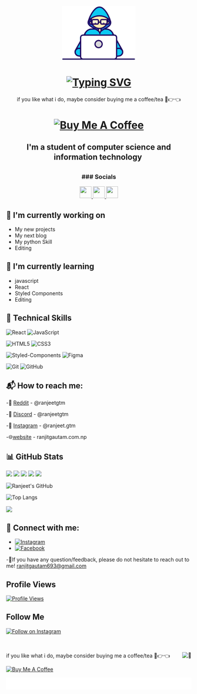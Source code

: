 
<p align="center">
  <img src="https://github.com/ranjeetgtm/ranjeetgtm/blob/main/Developer.gif" width="200px">
</p>

<h1 align="center"> <a href="https://prepverse.github.io"><img align="center" src="https://readme-typing-svg.herokuapp.com?font=Tourney&weight=900&size=30&pause=1000&color=F74609FF&center=true&vCenter=true&repeat=false&width=500&lines=Hello++%3C%F0%9D%9A%8C%F0%9D%9A%98%F0%9D%9A%8D%F0%9D%9A%8E%F0%9D%9A%9B%F0%9D%9A%9C%2F%3E!%2C+I'm+Ranjeet" alt="Typing SVG" /></a></h1>



<p align="center">if you like what i do, maybe consider buying me a coffee/tea 🥺👉👈

<h1 align="center"><a href="https://www.buymeacoffee.com/ranjeetgtm" target="_blank"><img src="https://cdn.buymeacoffee.com/buttons/v2/default-red.png" alt="Buy Me A Coffee" width="150" ></a></h1>
</p>



<h2 align="center">
I'm a student of computer science and information technology 

</h2> 





<h3 align="center">### Socials




<p align="center"> <a href="https://www.github.com/ranjeetgtm" target="_blank" rel="noreferrer"> <picture> <source media="(prefers-color-scheme: dark)" srcset="https://raw.githubusercontent.com/danielcranney/readme-generator/main/public/icons/socials/github-dark.svg" /> <source media="(prefers-color-scheme: light)" srcset="https://raw.githubusercontent.com/danielcranney/readme-generator/main/public/icons/socials/github.svg" /> <img src="https://raw.githubusercontent.com/danielcranney/readme-generator/main/public/icons/socials/github.svg" width="32" height="32" /> </picture> </a> <a href="http://www.instagram.com/ranjeet.gtm" target="_blank" rel="noreferrer"> <picture> <source media="(prefers-color-scheme: dark)" srcset="https://raw.githubusercontent.com/danielcranney/readme-generator/main/public/icons/socials/instagram-dark.svg" /> <source media="(prefers-color-scheme: light)" srcset="https://raw.githubusercontent.com/danielcranney/readme-generator/main/public/icons/socials/instagram.svg" /> <img src="https://raw.githubusercontent.com/danielcranney/readme-generator/main/public/icons/socials/instagram.svg" width="32" height="32" /> </picture> </a> <a href="https://www.linkedin.com/in/ranjeetgtm" target="_blank" rel="noreferrer"> <picture> <source media="(prefers-color-scheme: dark)" srcset="https://raw.githubusercontent.com/danielcranney/readme-generator/main/public/icons/socials/linkedin-dark.svg" /> <source media="(prefers-color-scheme: light)" srcset="https://raw.githubusercontent.com/danielcranney/readme-generator/main/public/icons/socials/linkedin.svg" /> <img src="https://raw.githubusercontent.com/danielcranney/readme-generator/main/public/icons/socials/linkedin.svg" width="32" height="32" /> </picture> </a> 







 ## 🔭 I'm currently working on

- My new projects
- My next blog
- My python Skill
- Editing


 ## 🌱 I'm currently learning

- javascript 
- React
- Styled Components
- Editing

## 🧰 Technical Skills

![React](https://img.shields.io/badge/-React-61DAFB?style=for-the-badge&logo=react&logoColor=white)
![JavaScript](https://img.shields.io/badge/-JavaScript-F7DF1E?style=for-the-badge&logo=javascript&logoColor=black)

![HTML5](https://img.shields.io/badge/-HTML5-E34F26?style=for-the-badge&logo=html5&logoColor=white)
![CSS3](https://img.shields.io/badge/-CSS3-1572B6?style=for-the-badge&logo=css3&logoColor=white)

![Styled-Components](https://img.shields.io/badge/-Styled--Components-DB7093?style=for-the-badge&logo=styled-components&logoColor=white)
![Figma](https://img.shields.io/badge/-Figma-F24E1E?style=for-the-badge&logo=figma&logoColor=white)

![Git](https://img.shields.io/badge/-Git-F05032?style=for-the-badge&logo=git&logoColor=white)
![GitHub](https://img.shields.io/badge/-GitHub-181717?style=for-the-badge&logo=github&logoColor=white)



## 📬 How to reach me:

-👾 <a href="https://www.reddit.com/u/ranjeetgtm/s/Fe22a2EX8i">Reddit</a> - @ranjeetgtm


-💬 <a href="https://discord.com/invite/4ujSuJjg">Discord</a> - @ranjeetgtm


-📸 <a href="https://www.instagram.com/ranjeet.gtm?igsh=MWNiZGZwcW5nd2Ficw==">Instagram</a> - @ranjeet.gtm


-🌐<a href="https://ranjitgautam.com.np">website</a> - ranjitgautam.com.np



  ## 📊 GitHub Stats


[![](https://raw.githubusercontent.com/ranjeetgtm/ranjeetgtm-/master/profile-summary-card-output/monokai/0-profile-details.svg)](https://github.com/vn7n24fzkq/github-profile-summary-cards)
[![](https://raw.githubusercontent.com/ranjeetgtm/ranjeetgtm-/master/profile-summary-card-output/monokai/1-repos-per-language.svg)](https://github.com/vn7n24fzkq/github-profile-summary-cards) [![](https://raw.githubusercontent.com/ranjeetgtm/ranjeetgtm-/master/profile-summary-card-output/monokai/2-most-commit-language.svg)](https://github.com/vn7n24fzkq/github-profile-summary-cards)
[![](https://raw.githubusercontent.com/ranjeetgtm/ranjeetgtm-/master/profile-summary-card-output/monokai/3-stats.svg)](https://github.com/vn7n24fzkq/github-profile-summary-cards) [![](https://raw.githubusercontent.com/ranjeetgtm/ranjeetgtm-/master/profile-summary-card-output/monokai/4-productive-time.svg)](https://github.com/vn7n24fzkq/github-profile-summary-cards)




![Ranjeet's GitHub](https://github-readme-stats.vercel.app/api?username=ranjeetgtm&show_icons=true&bg_color=00000000)


![Top Langs](https://github-readme-stats.vercel.app/api/top-langs/?username=ranjeetgtm&layout=compact&bg_color=00000000)



<a href="https://github.com/ranjeetgtm/calculator">
  <img align="center" src="https://github-readme-stats.vercel.app/api/pin/?username=ranjeetgtm&repo=calculator&bg_color=00000000" />
</a>

## 🤝 Connect with me:
- [![Instagram](https://img.shields.io/badge/Instagram-E4405F?style=for-the-badge&logo=instagram&logoColor=white)](https://www.instagram.com/ranjeet.gtm)
- [![Facebook](https://img.shields.io/badge/LinkedIn-0077B5?style=for-the-badge&logo=LinkedIN=n&logoColor=white)](https://www.linkedin.com/in/ranjeetgtm)


-💬If you have any question/feedback, please do not hesitate to reach out to me!
ranjitgautam693@gmail.com



## Profile Views

[![Profile Views](https://img.shields.io/badge/Profile%20Views-100-pink?style=for-the-badge&logo=github&logoColor=white)](https://github.com/ranjeetgtm)

## Follow Me

[![Follow on Instagram](https://img.shields.io/badge/Follow-%40ranjeet.gtm-E4405F?style=for-the-badge&logo=instagram&logoColor=white)](https://instagram.com/ranjeet.gtm)<svg fill="none" viewBox="0 0 800 50" width="800" height="50" xmlns="http://www.w3.org/2000/svg">


[<img align="right" alt="🦑" src="https://github.com/lowlighter/lowlighter/assets/22963968/f03a6539-5f5e-4e29-8cc5-8f2138660440">](#)


if you like what i do, maybe consider buying me a coffee/tea 🥺👉👈

<a href="https://www.buymeacoffee.com/ranjeetgtm" target="_blank"><img src="https://cdn.buymeacoffee.com/buttons/v2/default-red.png" alt="Buy Me A Coffee" width="150" ></a>




<p align="center">
  <img src="https://github.com/ranjeetgtm/ranjeetgtm/blob/main/metrics.svg">
</p
	
